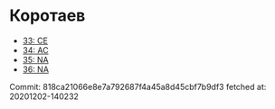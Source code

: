 # Коротаев
- [33: CE](33.md)
- [34: AC](34.md)
- [35: NA](35.md)
- [36: NA](36.md)

Commit: 818ca21066e8e7a792687f4a45a8d45cbf7b9df3
 fetched at: 20201202-140232
